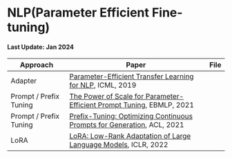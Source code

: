 # NLP(Parameter Efficient Fine-tuning)

#### Last Update: Jan 2024

| Approach         | Paper         | File                                   |
| -------------        | ------------- | ------------------------------------- |
| Adapter         | [Parameter-Efficient Transfer Learning for NLP](https://arxiv.org/abs/1902.00751), ICML, 2019     |         |
| Prompt / Prefix Tuning         | [The Power of Scale for Parameter-Efficient Prompt Tuning](https://arxiv.org/abs/2104.08691), EBMLP, 2021           |  |
| Prompt / Prefix Tuning         | [Prefix-Tuning: Optimizing Continuous Prompts for Generation](https://arxiv.org/abs/2101.00190), ACL, 2021           |  |
| LoRA         | [LoRA: Low-Rank Adaptation of Large Language Models](https://arxiv.org/abs/2106.09685), ICLR, 2022           |  |
